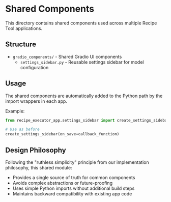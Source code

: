 # Shared Components

This directory contains shared components used across multiple Recipe Tool applications.

## Structure

- `gradio_components/` - Shared Gradio UI components
  - `settings_sidebar.py` - Reusable settings sidebar for model configuration

## Usage

The shared components are automatically added to the Python path by the import wrappers in each app.

Example:
```python
from recipe_executor_app.settings_sidebar import create_settings_sidebar

# Use as before
create_settings_sidebar(on_save=callback_function)
```

## Design Philosophy

Following the "ruthless simplicity" principle from our implementation philosophy, this shared module:
- Provides a single source of truth for common components
- Avoids complex abstractions or future-proofing
- Uses simple Python imports without additional build steps
- Maintains backward compatibility with existing app code